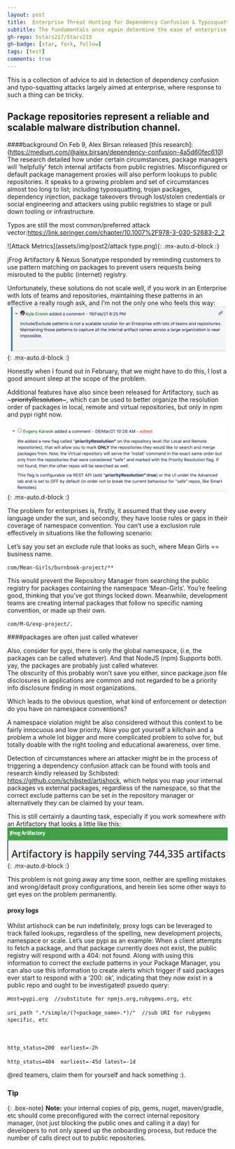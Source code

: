 ```yaml
---
layout: post
title: 	Enterprise Threat Hunting for Dependency Confusion & Typosquatting
subtitle: The fundamentals once again determine the ease of enterprise response.
gh-repo: 5stars217/5tars215
gh-badge: [star, fork, follow]
tags: [test]
comments: true
---
```


This is a collection of advice to aid in detection of dependency confusion and typo-squatting attacks largely aimed at enterprise, where response to such a thing can be tricky.


## Package repositories represent a reliable and scalable malware distribution channel.

####background
On Feb 9, Alex Birsan released [this research]: (https://medium.com/@alex.birsan/dependency-confusion-4a5d60fec610)
The research detailed how under certain circumstances, package managers will ‘helpfully’ fetch internal artifacts from public registries. Misconfigured or default package management proxies will also perform lookups to public repositories.
It speaks to a growing problem and set of circumstances almost too long to list; including typosquatting, trojan packages, dependency injection,  package takeovers through lost/stolen credentials or social engineering  and attackers using public registries to stage or pull down tooling or infrastructure.

Typos are still the most common/preferred attack vector:https://link.springer.com/chapter/10.1007%2F978-3-030-52683-2_2

![Attack Metrics](assets/img/post2/attack type.png){: .mx-auto.d-block :}

jFrog Artifactory & Nexus Sonatype responded by reminding customers to use pattern matching on packages to prevent  users requests being misrouted to the public (internet) registry.

Unfortunately, these solutions do not scale well, if you work in an Enterprise with lots of teams and repositories, maintaining these patterns in an effective a really rough ask, and I’m not the only one who feels this way:
 ![jfrog client](assets/img/post2/jfrogfeelies.png){: .mx-auto.d-block :}

 Honestly when I found out in February, that we might have to do this, I lost a good amount sleep at the scope of the problem.

 Additional features have also since been released for Artifactory, such as ~~~priorityResolution~~~, which can be used to better organize the resolution order of packages in local, remote and virtual repositories, but only in npm and pypi right now.

 ![jfrog client](assets/img/post2/priorityresolution.png){: .mx-auto.d-block :}

 The problem for enterprises is, firstly, it assumed that they use every language under the sun, and secondly, they have loose rules or gaps in their coverage of namespace convention.
 You can’t use a exclusion rule effectively in situations like the following scenario:

 Let’s say you set an exclude rule  that looks as such, where Mean Girls == business name.
 ~~~
 com/Mean-Girls/burnbook-project/**
 ~~~
  This would prevent the Repository Manager from searching the public registry for packages containing the namespace ‘Mean-Girls’.
 You’re feeling good, thinking that you’ve got things locked down. Meanwhile, development teams are creating internal packages that follow no specific naming convention, or made up their own.
 ~~~
 com/M-G/exp-project/.
 ~~~

####packages are often just called whatever

 Also, consider for pypi, there is only the global namespace, (i.e, the packages can be called whatever).
 And that NodeJS (npm) Supports both. yay, the packages are probably just called whatever.  
 The obscurity of this probably won’t save you either, since package.json file disclosures in applications are common and not regarded to be a priority info disclosure finding in most organizations.

 Which leads to the obvious question, what kind of enforcement or detection do you have on namespace conventions?

 A namespace violation might be also considered without this context to be fairly innocuous and low priority.
 Now you got yourself a killchain and a problem a whole lot bigger and more complicated problem to solve for, but totally doable with the right tooling and educational awareness, over time.


 Detection of circumstances where an attacker might be in the process of triggering a dependency confusion attack can be found with tools and research kindly released by Schibsted: https://github.com/schibsted/artishock, which helps you map your internal packages vs external packages, regardless of the namespace, so that the correct exclude patterns can be set in the repository manager or alternatively they can be claimed by your team.

This is still certainly a daunting task, especially if you work somewhere with an Artifactory that looks a little like this:
![jfrog client](assets/img/post2/artycount.png){: .mx-auto.d-block :}


This problem is not going away any time soon, neither are spelling mistakes and wrong/default proxy configurations, and herein lies some other ways to get eyes on the problem permanently.

#### proxy logs 
Whilst artishock can be run indefinitely, proxy logs can be leveraged to track failed lookups, regardless of the spelling, new development projects, namespace or scale.
Let’s use pypi as an example: When a client attempts to fetch a package, and that package currently does not exist, the public registry will respond with a 404: not found.
Along with using this information to correct the exclude patterns in your Package Manager, you can also use this information to create alerts which trigger if said packages ever start to respond with a ‘200: ok’, indicating that they now exist in a public repo and ought to be investigated!
psuedo query:

~~~
Host=pypi.org  //substitute for npmjs.org,rubygems.org, etc

uri_path ".*/simple/(?<package_name>.*)/"  //sub URI for rubygems specific, etc



http_status=200  earliest=-2h

http_status=404  earliest=-45d latest=-1d
~~~

@red teamers, claim them for yourself and hack something :).


### Tip

{: .box-note}
**Note:** your internal copies of pip, gems, nuget, maven/gradle, etc should come preconfigured with the correct  internal repository manager, (not just blocking the public ones and calling it a day) for developers to not only speed up the onboarding process, but reduce the number of calls direct out to public repositories.
